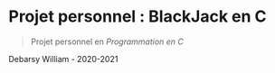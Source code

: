 # Projet personnel : BlackJack en C

> Projet personnel en _Programmation en C_

Debarsy William - 2020-2021
